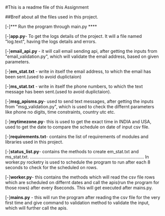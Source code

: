 #This is a readme file of this Assignment

##Breif about all the files used in this project.

[-]*** Run the program through main.py ****

[-]**app.py**- To get the logs details of the project. It will a file named "log.text", having the logs details and errors.

[-]**email_api.py** - it will call email sending api, after getting the inputs from "email_validation.py", which will validate the email address, based on given parameters.

[-]**em_stat.txt** - write in itself the email address, to which the email has been sent.(used to avoid duplictaion)

[-]**ms_stat.txt** - write in itself the phone numbers, to which the text message has been sent.(used to avoid duplictaion).

[-]**msg_apisms.py**- used to send text messages, after getting the inputs from "msg_validation.py", which is used to check the differnt parameters like phone no digits, time constraints, country utc etc.

[-]**mytimezone.py**- this is used to get the exact time in INDIA and USA, used to get the date to compare the schedule on date of input csv file.

[-]**requirements.txt**- contains the list of requirements of modules and libraries used in this project.

[-]**status_list.py**- contains the methods to create em_stat.txt and ms_stat.txt.
...........................................................................................
In worker.py rocketry is used to schedule the program to run after each 8 seconds to check for the scheduled on rows.

[-]**worker.py**- this contains the methods which will read the csv file rows which are scheduled on differnt dates and call the apis(run the program for those rows) after every 8seconds. This will get executed after mains.py.

[-]**mains.py** - this will run the program after reading the csv file for the very first time and give command to validation method to validate the input, which will further call the apis.